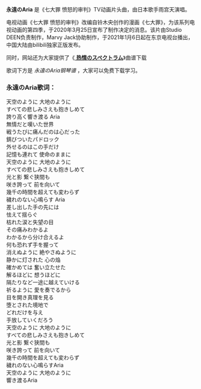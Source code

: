 

**永遠のAria** 是《七大罪 愤怒的审判》TV动画片头曲，由日本歌手雨宫天演唱。

电视动画《七大罪 愤怒的审判》改编自铃木央创作的漫画《七大罪》，为该系列电视动画的第四季，于2020年3月25日宣布了制作决定的消息。该片由Studio
DEEN负责制作，Marvy Jack协助制作，于2021年1月6日起在东京电视台播出，中国大陆由bilibili独家正版发布。

同时，网站还为大家提供了《[ **热情のスペクトラム**](Music-5307-热情のスペクトラム-七大罪OP.html
"热情のスペクトラム")》曲谱下载

歌词下方是 _永遠のAria钢琴谱_ ，大家可以免费下载学习。

### 永遠のAria歌词：

天空のように 大地のように  
すべての悲しみさえも抱きしめて  
誇り高く響き渡る Aria  
無情だと嘆いた世界  
戦うたびに痛んだのは心だった  
錆びついたパドロック  
外せるのはこの手だけ  
記憶も連れて 使命のままに  
天空のように 大地のように  
すべての悲しみさえも抱きしめて  
光と影 繋ぐ狭間も  
咲き誇って 前を向いて  
幾千の時間を超えても変わらず  
穢れのない心鳴らす Aria  
差し出した手の先には  
怯えて揺らぐ  
枯れた涙と失望の目  
その痛みわかるよ  
わかるから分け合えるよ  
何も恐れず手を握って  
消えぬように 絶やさぬように  
静かに灯された 心の焔  
確かめては 奮い立たせた  
解るほどに 想うほどに  
隔たりなど一途に越えていける  
祈るように 愛を奏でるから  
目を開き真理を見る  
堕とされた境地で  
どれだけを与え  
手放していくだろう  
天空のように 大地のように  
すべての悲しみさえも抱きしめて  
光と影 繋ぐ狭間も  
咲き誇って 前を向いて  
幾千の時間を超えても変わらず  
穢れのない心鳴らすAria  
天空のように 大地のように  
響き渡るAria

